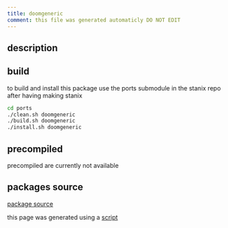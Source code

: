 ```yaml
---
title: doomgeneric
comment: this file was generated automaticly DO NOT EDIT
---
```

## description
## build
to build and install this package use the ports submodule in the stanix repo
after having making stanix
```sh
cd ports
./clean.sh doomgeneric
./build.sh doomgeneric
./install.sh doomgeneric
```
## precompiled
precompiled are currently not available
## packages source
[package source](https://github.com/tayoky/ports/tree/main/ports/doomgeneric)

this page was generated using a [script](../update-packages.md)
